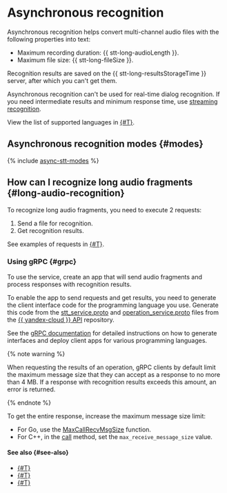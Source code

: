 # Asynchronous recognition

Asynchronous recognition helps convert multi-channel audio files with the following properties into text:
* Maximum recording duration: {{ stt-long-audioLength }}.
* Maximum file size: {{ stt-long-fileSize }}.

Recognition results are saved on the {{ stt-long-resultsStorageTime }} server, after which you can't get them.

Asynchronous recognition can't be used for real-time dialog recognition. If you need intermediate results and minimum response time, use [streaming recognition](streaming.md).

View the list of supported languages in [{#T}](models.md#languages).

## Asynchronous recognition modes {#modes}

{% include [async-stt-modes](../../_includes/speechkit/async-modes.md) %}

## How can I recognize long audio fragments {#long-audio-recognition}

To recognize long audio fragments, you need to execute 2 requests:
1. Send a file for recognition.
1. Get recognition results.

See examples of requests in [{#T}](api/transcribation-api.md).

### Using gRPC {#grpc}

To use the service, create an app that will send audio fragments and process responses with recognition results.

To enable the app to send requests and get results, you need to generate the client interface code for the programming language you use. Generate this code from the [stt_service.proto](https://github.com/yandex-cloud/cloudapi/blob/master/yandex/cloud/ai/stt/v2/stt_service.proto) and [operation_service.proto](https://github.com/yandex-cloud/cloudapi/blob/master/yandex/cloud/operation/operation_service.proto) files from the [{{ yandex-cloud }} API](https://github.com/yandex-cloud/cloudapi) repository.

See the [gRPC documentation](https://grpc.io/docs/tutorials/) for detailed instructions on how to generate interfaces and deploy client apps for various programming languages.

{% note warning %}

When requesting the results of an operation, gRPC clients by default limit the maximum message size that they can accept as a response to no more than 4 MB. If a response with recognition results exceeds this amount, an error is returned.

{% endnote %}

To get the entire response, increase the maximum message size limit:
* For Go, use the [MaxCallRecvMsgSize](https://pkg.go.dev/google.golang.org/grpc#MaxCallRecvMsgSize) function.
* For C++, in the [call](https://grpc.github.io/grpc/cpp/classgrpc_1_1internal_1_1_call.html#af04fabbdb53dea98da54c387364faf63) method, set the `max_receive_message_size` value.


#### See also {#see-also}

* [{#T}](api/transcribation-lpcm.md)
* [{#T}](api/transcribation-ogg.md)
* [{#T}](api/batch-transcribation.md)

